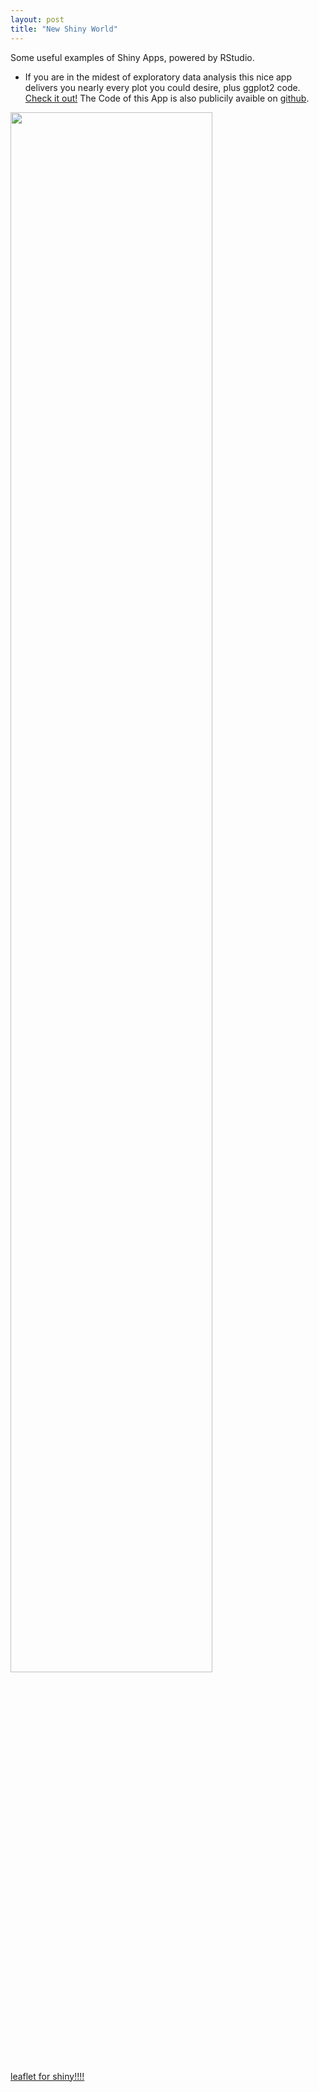 ```yaml
---
layout: post 
title: "New Shiny World"
---
```


Some useful examples of Shiny Apps, powered by RStudio.

* If you are in the midest of exploratory data analysis this nice app delivers you nearly every plot you could desire, plus ggplot2 code. [Check it out!](http://shinyapps.stat.ubc.ca/r-graph-catalog/) The Code of this App is also publicily avaible on [github](https://github.com/jennybc/r-graph-catalog).

<img src = "{{ site.baseurl }}/images/shinyApp/graphs.png" width = "80%" align = "center">



[leaflet for shiny!!!!](https://rpubs.com/khairuli/283506)










